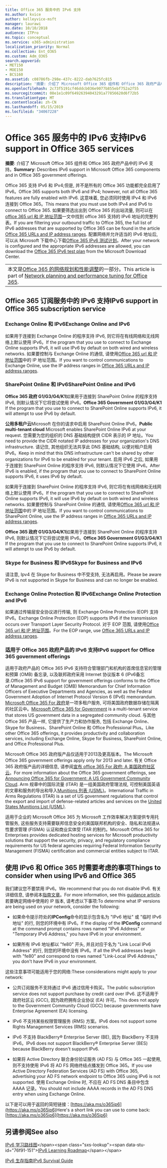 ```yaml
---
title: Office 365 服务中的 IPv6 支持
ms.author: kvice
author: kelleyvice-msft
manager: laurawi
ms.date: 10/10/2018
audience: ITPro
ms.topic: conceptual
ms.service: o365-administration
localization_priority: Normal
ms.collection: Ent_O365
ms.custom: Adm_O365
search.appverid:
- MET150
- MOE150
- BCS160
ms.assetid: c08786fb-298e-437c-8222-dab7625fc815
description: '摘要: 介绍了 Microsoft Office 365 组件和 Office 365 政府产品中的 IPv6 支持。'
ms.openlocfilehash: 2c73f5191cf46ddcb036e9077b855ebf752a2f55
ms.sourcegitcommit: 08e1e1c09f64926394043291a77856620d6f72b5
ms.translationtype: MT
ms.contentlocale: zh-CN
ms.lasthandoff: 05/15/2019
ms.locfileid: "34067228"
---
```

# <a name="ipv6-support-in-office-365-services"></a><span data-ttu-id="76f91-103">Office 365 服务中的 IPv6 支持</span><span class="sxs-lookup"><span data-stu-id="76f91-103">IPv6 support in Office 365 services</span></span>

 <span data-ttu-id="76f91-104">**摘要**: 介绍了 Microsoft Office 365 组件和 Office 365 政府产品中的 IPv6 支持。</span><span class="sxs-lookup"><span data-stu-id="76f91-104">**Summary**: Describes IPv6 support in Microsoft Office 365 components and in Office 365 government offerings.</span></span>
  
<span data-ttu-id="76f91-105">Office 365 支持 IPv6 和 IPv4;但是, 并不是所有的 Office 365 功能都完全启用了 IPv6。</span><span class="sxs-lookup"><span data-stu-id="76f91-105">Office 365 supports both IPv6 and IPv4; however, not all Office 365 features are fully enabled with IPv6.</span></span> <span data-ttu-id="76f91-106">这意味着, 您必须同时使用 IPv4 和 IPv6 连接到 Office 365。</span><span class="sxs-lookup"><span data-stu-id="76f91-106">This means that you must use both IPv4 and IPv6 to connect to Office 365.</span></span> <span data-ttu-id="76f91-107">如果要筛选出出到 Office 365 的出站流量, 则可以在[office 365 url 和 IP 地址范围](urls-and-ip-address-ranges.md)一文中找到 office 365 支持的 IPv6 地址的完整列表。</span><span class="sxs-lookup"><span data-stu-id="76f91-107">If you are filtering your outbound traffic to Office 365, the full list of IPv6 addresses that are supported by Office 365 can be found in the article [Office 365 URLs and IP address ranges](urls-and-ip-address-ranges.md).</span></span> <span data-ttu-id="76f91-108">配置网络并允许适当的 IPv6 地址后, 可以从 Microsoft 下载中心下载[Office 365 IPv6 测试计划](https://go.microsoft.com/fwlink/?LinkId=293447)。</span><span class="sxs-lookup"><span data-stu-id="76f91-108">After your network is configured and the appropriate IPv6 addresses are allowed, you can download the [Office 365 IPv6 test plan](https://go.microsoft.com/fwlink/?LinkId=293447) from the Microsoft Download Center.</span></span>
  
||
|:-----|
| <span data-ttu-id="76f91-109">本文是[Office 365 的网络规划和性能调整](https://aka.ms/tune)的一部分。</span><span class="sxs-lookup"><span data-stu-id="76f91-109">This article is part of [Network planning and performance tuning for Office 365](https://aka.ms/tune).</span></span>|

## <a name="ipv6-support-in-office-365-subscription-service"></a><span data-ttu-id="76f91-110">Office 365 订阅服务中的 IPv6 支持</span><span class="sxs-lookup"><span data-stu-id="76f91-110">IPv6 support in Office 365 subscription service</span></span>

### <a name="exchange-online-and-ipv6"></a><span data-ttu-id="76f91-111">Exchange Online 和 IPv6</span><span class="sxs-lookup"><span data-stu-id="76f91-111">Exchange Online and IPv6</span></span>

<span data-ttu-id="76f91-112">如果用于连接到 Exchange Online 的程序支持 IPv6, 则它将在有线网络和无线网络上默认使用 IPv6。</span><span class="sxs-lookup"><span data-stu-id="76f91-112">If the program that you use to connect to Exchange Online supports IPv6, it will use IPv6 by default on both wired and wireless networks.</span></span> <span data-ttu-id="76f91-113">如果要控制与 Exchange Online 的通信, 请使用[Office 365 url 和 IP 地址范围](urls-and-ip-address-ranges.md)中的 IP 地址范围。</span><span class="sxs-lookup"><span data-stu-id="76f91-113">If you want to control communications to Exchange Online, use the IP address ranges in [Office 365 URLs and IP address ranges](urls-and-ip-address-ranges.md).</span></span>
  
### <a name="sharepoint-online-and-ipv6"></a><span data-ttu-id="76f91-114">SharePoint Online 和 IPv6</span><span class="sxs-lookup"><span data-stu-id="76f91-114">SharePoint Online and IPv6</span></span>

 <span data-ttu-id="76f91-115">**Office 365 政府 G1/G3/G4/K1**如果用于连接到 SharePoint Online 的程序支持 IPv6, 则默认情况下它将尝试使用 IPv6。</span><span class="sxs-lookup"><span data-stu-id="76f91-115">**Office 365 Government G1/G3/G4/K1** If the program that you use to connect to SharePoint Online supports IPv6, it will attempt to use IPv6 by default.</span></span>
  
 <span data-ttu-id="76f91-116">**公用多租户云**Microsoft 在你的请求中启用 SharePoint Online IPv6。</span><span class="sxs-lookup"><span data-stu-id="76f91-116">**Public multi-tenant cloud** Microsoft enables SharePoint Online IPv6 at your request.</span></span> <span data-ttu-id="76f91-117">您需要为您的组织的 DNS 基础结构提供 CIDR 表示的 IP 地址。</span><span class="sxs-lookup"><span data-stu-id="76f91-117">You need to provide the CIDR notated IP addresses for your organization's DNS infrastructure.</span></span> <span data-ttu-id="76f91-118">请记住, 其他组织无法共享此 DNS 基础结构, 以便对租户启用 IPv6。</span><span class="sxs-lookup"><span data-stu-id="76f91-118">Keep in mind that this DNS infrastructure can't be shared by other organizations for IPv6 to be enabled for your tenant.</span></span> <span data-ttu-id="76f91-119">启用 IPv6 之后, 如果用于连接到 SharePoint Online 的程序支持 IPv6, 则默认情况下它使用 IPv6。</span><span class="sxs-lookup"><span data-stu-id="76f91-119">After IPv6 is enabled, if the program that you use to connect to SharePoint Online supports IPv6, it uses IPv6 by default.</span></span>
  
<span data-ttu-id="76f91-120">如果用于连接到 SharePoint Online 的程序支持 IPv6, 则它将在有线网络和无线网络上默认使用 IPv6。</span><span class="sxs-lookup"><span data-stu-id="76f91-120">If the program that you use to connect to SharePoint Online supports IPv6, it will use IPv6 by default on both wired and wireless networks.</span></span> <span data-ttu-id="76f91-121">如果要控制与 SharePoint Online 的通信, 请使用[Office 365 url 和 IP 地址范围](urls-and-ip-address-ranges.md)中的 IP 地址范围。</span><span class="sxs-lookup"><span data-stu-id="76f91-121">If you want to control communications to SharePoint Online, use the IP address ranges in [Office 365 URLs and IP address ranges](urls-and-ip-address-ranges.md).</span></span>
  
 <span data-ttu-id="76f91-122">**Office 365 政府 G1/G3/G4/K1**如果用于连接到 SharePoint Online 的程序支持 IPv6, 则默认情况下它将尝试使用 IPv6。</span><span class="sxs-lookup"><span data-stu-id="76f91-122">**Office 365 Government G1/G3/G4/K1** If the program that you use to connect to SharePoint Online supports IPv6, it will attempt to use IPv6 by default.</span></span>
  
### <a name="skype-for-business-and-ipv6"></a><span data-ttu-id="76f91-123">Skype for Business 和 IPv6</span><span class="sxs-lookup"><span data-stu-id="76f91-123">Skype for Business and IPv6</span></span>

<span data-ttu-id="76f91-124">请注意, Ipv4 在 Skype for Business 中不受支持, 无法再启用。</span><span class="sxs-lookup"><span data-stu-id="76f91-124">Please be aware IPv6 is not supported in Skype for Business and can no longer be enabled.</span></span>
  
### <a name="exchange-online-protection-and-ipv6"></a><span data-ttu-id="76f91-125">Exchange Online Protection 和 IPv6</span><span class="sxs-lookup"><span data-stu-id="76f91-125">Exchange Online Protection and IPv6</span></span>

<span data-ttu-id="76f91-126">如果通过传输层安全协议进行传输, 则 Exchange Online Protection (EOP) 支持 IPv6。</span><span class="sxs-lookup"><span data-stu-id="76f91-126">Exchange Online Protection (EOP) supports IPv6 if the transmission occurs over Transport Layer Security Protocol.</span></span> <span data-ttu-id="76f91-127">对于 EOP 范围, 请使用[Office 365 url 和 IP 地址范围](urls-and-ip-address-ranges.md)。</span><span class="sxs-lookup"><span data-stu-id="76f91-127">For the EOP range, use [Office 365 URLs and IP address ranges](urls-and-ip-address-ranges.md).</span></span>
  
### <a name="ipv6-support-for-office-365-government-offerings"></a><span data-ttu-id="76f91-128">适用于 Office 365 政府产品的 IPv6 支持</span><span class="sxs-lookup"><span data-stu-id="76f91-128">IPv6 support for Office 365 government offerings</span></span>

<span data-ttu-id="76f91-129">适用于政府产品的 Office 365 IPv6 支持符合管理部门和机构的首席信息官的管理和预算 (OMB) 备忘录, 以及联邦政府采用 Internet 协议版本 6 (IPv6备忘录.</span><span class="sxs-lookup"><span data-stu-id="76f91-129">Office 365 IPv6 support for government offerings conforms to the Office of Management and Budget (OMB) Memorandum for Chief Information Officers of Executive Departments and Agencies, as well as the Federal Government Adoption of Internet Protocol Version 6 (IPv6) memorandum.</span></span> <span data-ttu-id="76f91-130">[Microsoft Office 365 For 政府](https://go.microsoft.com/fwlink/p/?LinkId=325414)是一项多租户服务, 可将美国政府数据存储在隔离的社区云中。</span><span class="sxs-lookup"><span data-stu-id="76f91-130">[Microsoft Office 365 for Government](https://go.microsoft.com/fwlink/p/?LinkId=325414) is a multi-tenant service that stores US government data in a segregated community cloud.</span></span> <span data-ttu-id="76f91-131">与其他 Office 365 产品一样, 它提供了生产力和协作服务, 包括 Exchange Online、Skype for Business、SharePoint Online 和 Office Professional Plus。</span><span class="sxs-lookup"><span data-stu-id="76f91-131">Like other Office 365 offerings, it provides productivity and collaboration services, including Exchange Online, Skype for Business, SharePoint Online, and Office Professional Plus.</span></span> 

<span data-ttu-id="76f91-132">Microsoft Office 365 政府版产品仅适用于2013及更高版本。</span><span class="sxs-lookup"><span data-stu-id="76f91-132">The Microsoft Office 365 government offerings apply only for 2013 and later.</span></span> <span data-ttu-id="76f91-133">有关 Office 365 政府版产品的详细信息, 请参阅[宣布 office 365 For 政府: A 美国政府社区云](https://go.microsoft.com/fwlink/p/?LinkId=325414)。</span><span class="sxs-lookup"><span data-stu-id="76f91-133">For more information about the Office 365 government offerings, see [Announcing Office 365 for Government: A US Government Community Cloud](https://go.microsoft.com/fwlink/p/?LinkId=325414).</span></span> <span data-ttu-id="76f91-134">Arm 规章中的国际流量 (ITAR) 是一组美国政府管理法规, 可控制美国英语的文章和服务的导出和导入[Munitions 列表 (USML)](https://go.microsoft.com/fwlink/p/?LinkId=325415)。</span><span class="sxs-lookup"><span data-stu-id="76f91-134">International Traffic in Arms Regulations (ITAR) is a set of US government regulations that control the export and import of defense-related articles and services on the [United States Munitions List (USML)](https://go.microsoft.com/fwlink/p/?LinkId=325415).</span></span> 

<span data-ttu-id="76f91-135">适用于企业的 Microsoft Office 365 为 Microsoft 工作效率解决方案提供专用托管服务, 这些服务支持需要联邦信息安全的美国联邦机构的安全、隐私和法规遵从性要求管理 (FISMA) 认证和商业实体受 ITAR 的制约。</span><span class="sxs-lookup"><span data-stu-id="76f91-135">Microsoft Office 365 for Enterprises provides dedicated hosting services for Microsoft productivity solutions that support the security, privacy, and regulatory compliance requirements for US federal agencies requiring Federal Information Security Management (FISMA) certification and commercial entities subject to ITAR.</span></span>
  
## <a name="things-to-consider-when-using-ipv6-and-office-365"></a><span data-ttu-id="76f91-136">使用 IPv6 和 Office 365 时需要考虑的事项</span><span class="sxs-lookup"><span data-stu-id="76f91-136">Things to consider when using IPv6 and Office 365</span></span>

<span data-ttu-id="76f91-137">我们建议您不要禁用 IPv6。</span><span class="sxs-lookup"><span data-stu-id="76f91-137">We recommend that you do not disable IPv6.</span></span> <span data-ttu-id="76f91-138">有关详细信息, 请参阅本[指南文章](https://support.microsoft.com/help/929852/guidance-for-configuring-ipv6-in-windows-for-advanced-users)。</span><span class="sxs-lookup"><span data-stu-id="76f91-138">For more information, see this [guidance article](https://support.microsoft.com/help/929852/guidance-for-configuring-ipv6-in-windows-for-advanced-users).</span></span> <span data-ttu-id="76f91-139">若要确定网络中使用的 IP 版本, 请考虑以下事项:</span><span class="sxs-lookup"><span data-stu-id="76f91-139">To determine what IP versions are being used on your network, consider the following:</span></span>
  
- <span data-ttu-id="76f91-140">如果命令提示符处的**IPConfig**命令的显示包含名为 "IPv6 地址" 或 "临时 IPv6 地址" 的行, 则您的环境中有 IPv6。</span><span class="sxs-lookup"><span data-stu-id="76f91-140">If the display of the **IPConfig** command at the command prompt contains rows named "IPv6 Address" or "Temporary IPv6 Address," you have IPv6 in your environment.</span></span>

- <span data-ttu-id="76f91-141">如果所有 IPv6 地址都以 "fe80" 开头, 并且对应于名为 "Link Local IPv6 Address" 的行, 则您的环境中没有 IPv6。</span><span class="sxs-lookup"><span data-stu-id="76f91-141">If all the IPv6 addresses begin with "fe80" and correspond to rows named "Link-Local IPv6 Address," you don't have IPv6 in your environment.</span></span>

<span data-ttu-id="76f91-142">这些注意事项可能适用于您的网络:</span><span class="sxs-lookup"><span data-stu-id="76f91-142">These considerations might apply to your network:</span></span>
  
- <span data-ttu-id="76f91-143">公共订阅服务不支持通过 IPv6 通过信用卡购买。</span><span class="sxs-lookup"><span data-stu-id="76f91-143">The public subscription service does not support purchase by credit card over IPv6.</span></span> <span data-ttu-id="76f91-144">这不适用于政府社区云 (GCC), 因为政府拥有企业协议 (EA) 许可。</span><span class="sxs-lookup"><span data-stu-id="76f91-144">This does not apply to the Government Community Cloud (GCC) because governments have Enterprise Agreement (EA) licensing.</span></span>

- <span data-ttu-id="76f91-145">IPv6 不支持某些权限管理服务 (RMS) 方案。</span><span class="sxs-lookup"><span data-stu-id="76f91-145">IPv6 does not support some Rights Management Services (RMS) scenarios.</span></span>

- <span data-ttu-id="76f91-146">IPv6 不支持 BlackBerry® Enterprise Server (BE), 因为 BlackBerry 不支持 IPv6。</span><span class="sxs-lookup"><span data-stu-id="76f91-146">IPv6 does not support BlackBerry® Enterprise Server (BES) because BlackBerry doesn't support IPv6.</span></span>

- <span data-ttu-id="76f91-147">如果将 Active Directory 联合身份验证服务 (AD FS) 与 Office 365 一起使用, 则不支持使用 IPv6 将 AD FS 网络终结点播发到 Office 365。</span><span class="sxs-lookup"><span data-stu-id="76f91-147">If you use Active Directory Federation Services (AD FS) with Office 365, advertising your AD FS network endpoint to Office 365 using IPv6 is not supported.</span></span> <span data-ttu-id="76f91-148">使用 Exchange Online 时, 不应在 AD FS DNS 条目中包含 AAAA 记录。</span><span class="sxs-lookup"><span data-stu-id="76f91-148">You should not include AAAA records in the AD FS DNS entry when using Exchange Online.</span></span> 

<span data-ttu-id="76f91-149">以下是可以用于返回的简短链接：[https://aka.ms/o365ip6](https://aka.ms/o365ip6)</span><span class="sxs-lookup"><span data-stu-id="76f91-149">Here's a short link you can use to come back: [https://aka.ms/o365ip6](https://aka.ms/o365ip6)</span></span>
  
## <a name="see-also"></a><span data-ttu-id="76f91-150">另请参阅</span><span class="sxs-lookup"><span data-stu-id="76f91-150">See also</span></span>

<span data-ttu-id="76f91-151">[IPv6 学习路线图](https://docs.microsoft.com/previous-versions/windows/it-pro/windows-server-2008-R2-and-2008/gg250710(v%3dws.10))</span><span class="sxs-lookup"><span data-stu-id="76f91-151">[IPv6 Learning Roadmap](https://docs.microsoft.com/previous-versions/windows/it-pro/windows-server-2008-R2-and-2008/gg250710(v%3dws.10))</span></span>
  
[<span data-ttu-id="76f91-152">IPv6 生存指南</span><span class="sxs-lookup"><span data-stu-id="76f91-152">IPv6 Survival Guide</span></span>](https://social.technet.microsoft.com/wiki/contents/articles/1728.ipv6-survival-guide.aspx)
